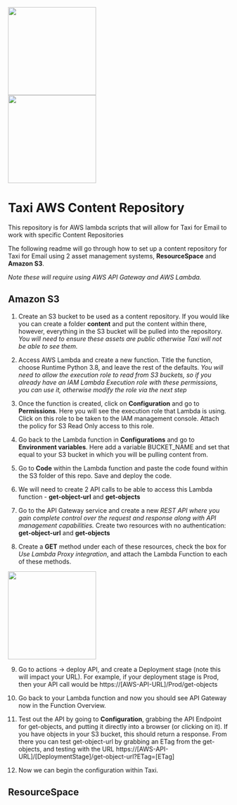 <a href="https://www.messagebird.com/"><img src="https://www.messagebird.com/img/logo.svg" width="200px"/></a><br />
<a href="https://www.taxiforemail.com/"><img src="http://taxiforemail.com/assets/taxiforemail-blue-transparent.png" width="200px"/></a>

# Taxi AWS Content Repository
This repository is for AWS lambda scripts that will allow for Taxi for Email to work with specific Content Repositories

The following readme will go through how to set up a content repository for Taxi for Email using 2 asset management systems, **ResourceSpace** and **Amazon S3**. 

*Note these will require using AWS API Gateway and AWS Lambda.*

## Amazon S3

1. Create an S3 bucket to be used as a content repository. If you would like you can create a folder **content** and put the content within there, however, everything in the S3 bucket will be pulled into the repository. *You will need to ensure these assets are public otherwise Taxi will not be able to see them.*

2. Access AWS Lambda and create a new function. Title the function, choose Runtime Python 3.8, and leave the rest of the defaults. *You will need to allow the execution role to read from S3 buckets, so if you already have an IAM Lambda Execution role with these permissions, you can use it, otherwise modify the role via the next step*

3. Once the function is created, click on **Configuration** and go to **Permissions**. Here you will see the execution role that Lambda is using. Click on this role to be taken to the IAM management console. Attach the policy for S3 Read Only access to this role.

4. Go back to the Lambda function in **Configurations** and go to **Environment variables**. Here add a variable BUCKET_NAME and set that equal to your S3 bucket in which you will be pulling content from.

5. Go to **Code** within the Lambda function and paste the code found within the S3 folder of this repo. Save and deploy the code.

6. We will need to create 2 API calls to be able to access this Lambda function - **get-object-url** and **get-objects**

7. Go to the API Gateway service and create a new *REST API where you gain complete control over the request and response along with API management capabilities.* Create two resources with no authentication: **get-object-url** and **get-objects**

8. Create a **GET** method under each of these resources, check the box for *Use Lambda Proxy integration*, and attach the Lambda Function to each of these methods.
<img width="200" src="https://user-images.githubusercontent.com/8294014/192674274-1d58e65b-19d4-415a-8189-a9579b195869.png">

9. Go to actions -> deploy API, and create a Deployment stage (note this will impact your URL). For example, if your deployment stage is Prod, then your API call would be https://[AWS-API-URL]/Prod/get-objects

10. Go back to your Lambda function and now you should see API Gateway now in the Function Overview.

11. Test out the API by going to **Configuration**, grabbing the API Endpoint for get-objects, and putting it directly into a browser (or clicking on it). If you have objects in your S3 bucket, this should return a response. From there you can test get-object-url by grabbing an ETag from the get-objects, and testing with the URL https://[AWS-API-URL]/[DeploymentStage]/get-object-url?ETag=[ETag]

12. Now we can begin the configuration within Taxi.



## ResourceSpace
